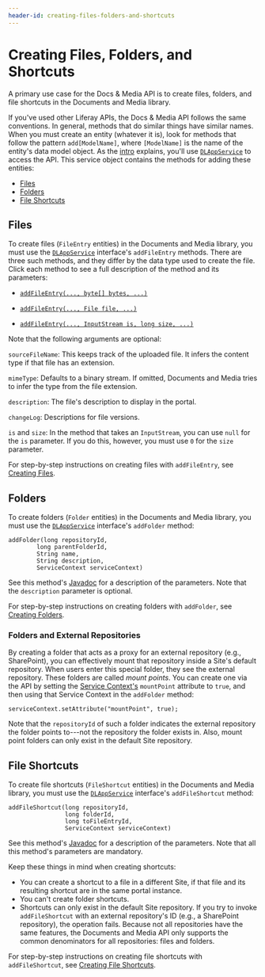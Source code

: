 ```yaml
---
header-id: creating-files-folders-and-shortcuts
---
```


# Creating Files, Folders, and Shortcuts

A primary use case for the Docs &amp; Media API is to create files, folders, and 
file shortcuts in the Documents and Media library. 

If you've used other Liferay APIs, the Docs &amp; Media API follows the same 
conventions. In general, methods that do similar things have similar names. When 
you must create an entity (whatever it is), look for methods that follow the 
pattern `add[ModelName]`, where `[ModelName]` is the name of the entity's data 
model object. As the 
[intro](/develop/tutorials/-/knowledge_base/7-2/documents-and-media-api)
explains, you'll use 
[`DLAppService`](@platform-ref@/7.2-latest/javadocs/portal-kernel/com/liferay/document/library/kernel/service/DLAppService.html) 
to access the API. This service object contains the methods for adding these 
entities: 

-   [Files](#files)
-   [Folders](#folders)
-   [File Shortcuts](#file-shortcuts)

## Files

To create files (`FileEntry` entities) in the Documents and Media library, you 
must use the 
[`DLAppService`](@platform-ref@/7.2-latest/javadocs/portal-kernel/com/liferay/document/library/kernel/service/DLAppService.html) 
interface's `addFileEntry` methods. There are three such methods, and they 
differ by the data type used to create the file. Click each method to see a 
full description of the method and its parameters: 

-   [`addFileEntry(..., byte[] bytes, ...)`](@platform-ref@/7.2-latest/javadocs/portal-kernel/com/liferay/document/library/kernel/service/DLAppService.html#addFileEntry-long-long-java.lang.String-java.lang.String-java.lang.String-java.lang.String-java.lang.String-byte:A-com.liferay.portal.kernel.service.ServiceContext-) 

-   [`addFileEntry(..., File file, ...)`](@platform-ref@/7.2-latest/javadocs/portal-kernel/com/liferay/document/library/kernel/service/DLAppService.html#addFileEntry-long-long-java.lang.String-java.lang.String-java.lang.String-java.lang.String-java.lang.String-java.io.File-com.liferay.portal.kernel.service.ServiceContext-)

-   [`addFileEntry(..., InputStream is, long size, ...)`](@platform-ref@/7.2-latest/javadocs/portal-kernel/com/liferay/document/library/kernel/service/DLAppService.html#addFileEntry-long-long-java.lang.String-java.lang.String-java.lang.String-java.lang.String-java.lang.String-java.io.InputStream-long-com.liferay.portal.kernel.service.ServiceContext-)

Note that the following arguments are optional: 

`sourceFileName`: This keeps track of the uploaded file. It infers the content 
type if that file has an extension. 

`mimeType`: Defaults to a binary stream. If omitted, Documents and Media tries 
to infer the type from the file extension. 

`description`: The file's description to display in the portal. 

`changeLog`: Descriptions for file versions. 

`is` and `size`: In the method that takes an `InputStream`, you can use `null` 
for the `is` parameter. If you do this, however, you must use `0` for the `size` 
parameter. 

For step-by-step instructions on creating files with `addFileEntry`, see 
[Creating Files](/develop/tutorials/-/knowledge_base/7-2/creating-files). 

## Folders

To create folders (`Folder` entities) in the Documents and Media library, you 
must use the 
[`DLAppService`](@platform-ref@/7.2-latest/javadocs/portal-kernel/com/liferay/document/library/kernel/service/DLAppService.html) 
interface's `addFolder` method: 

    addFolder(long repositoryId, 
            long parentFolderId, 
            String name, 
            String description, 
            ServiceContext serviceContext)

See this method's 
[Javadoc](@platform-ref@/7.2-latest/javadocs/portal-kernel/com/liferay/document/library/kernel/service/DLAppService.html#addFolder-long-long-java.lang.String-java.lang.String-com.liferay.portal.kernel.service.ServiceContext-) 
for a description of the parameters. Note that the `description` parameter is 
optional. 

For step-by-step instructions on creating folders with `addFolder`, see 
[Creating Folders](/develop/tutorials/-/knowledge_base/7-2/creating-folders). 

### Folders and External Repositories

By creating a folder that acts as a proxy for an external repository (e.g., 
SharePoint), you can effectively mount that repository inside a Site's default 
repository. When users enter this special folder, they see the external 
repository. These folders are called *mount points*. You can create one via the 
API by setting the 
[Service Context's](/develop/tutorials/-/knowledge_base/7-2/understanding-servicecontext) 
`mountPoint` attribute to `true`, and then using that Service Context in the 
`addFolder` method: 

    serviceContext.setAttribute("mountPoint", true);

Note that the `repositoryId` of such a folder indicates the external repository 
the folder points to---not the repository the folder exists in. Also, mount 
point folders can only exist in the default Site repository. 

## File Shortcuts

To create file shortcuts (`FileShortcut` entities) in the Documents and Media 
library, you must use the 
[`DLAppService`](@platform-ref@/7.2-latest/javadocs/portal-kernel/com/liferay/document/library/kernel/service/DLAppService.html) 
interface's `addFileShortcut` method: 

    addFileShortcut(long repositoryId, 
                    long folderId, 
                    long toFileEntryId, 
                    ServiceContext serviceContext)

See this method's 
[Javadoc](@platform-ref@/7.2-latest/javadocs/portal-kernel/com/liferay/document/library/kernel/service/DLAppService.html#addFileShortcut-long-long-long-com.liferay.portal.kernel.service.ServiceContext-) 
for a description of the parameters. Note that all this method's parameters are 
mandatory. 

Keep these things in mind when creating shortcuts: 

-   You can create a shortcut to a file in a different Site, if that file and 
    its resulting shortcut are in the same portal instance. 
-   You can't create folder shortcuts. 
-   Shortcuts can only exist in the default Site repository. If you try to 
    invoke `addFileShortcut` with an external repository's ID (e.g., 
    a SharePoint repository), the operation fails. Because not all repositories
    have the same features, the Documents and Media API only supports the
    common denominators for all repositories: files and folders. 

For step-by-step instructions on creating file shortcuts with `addFileShortcut`, 
see 
[Creating File Shortcuts](/develop/tutorials/-/knowledge_base/7-2/creating-file-shortcuts). 
